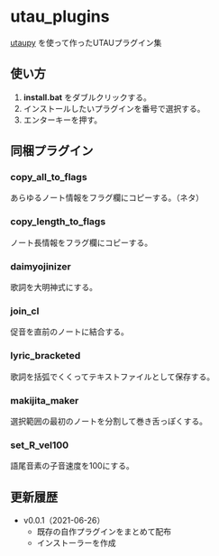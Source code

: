 # utau_plugins
[utaupy](https://github.com/oatsu-gh/utaupy) を使って作ったUTAUプラグイン集

## 使い方

1. **install.bat** をダブルクリックする。
2. インストールしたいプラグインを番号で選択する。
3. エンターキーを押す。

## 同梱プラグイン

### copy_all_to_flags

あらゆるノート情報をフラグ欄にコピーする。（ネタ）

### copy_length_to_flags

ノート長情報をフラグ欄にコピーする。

### daimyojinizer

歌詞を大明神式にする。

### join_cl

促音を直前のノートに結合する。

### lyric_bracketed

歌詞を括弧でくくってテキストファイルとして保存する。

### makijita_maker

選択範囲の最初のノートを分割して巻き舌っぽくする。

### set_R_vel100

語尾音素の子音速度を100にする。

## 更新履歴

- v0.0.1（2021-06-26）
    - 既存の自作プラグインをまとめて配布
    - インストーラーを作成
